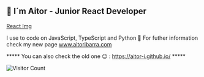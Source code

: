 ##  👋 I´m Aitor - Junior React Developer 

[React Img](https://external-content.duckduckgo.com/iu/?u=https%3A%2F%2Ftse1.mm.bing.net%2Fth%3Fid%3DOIP.zCwu_6DK9X3hczk_iF4MBgHaEM%26pid%3DApi&f=1)


I use to code on JavaScript, TypeScript and Python 🐍 
For futher information check my new page www.aitoribarra.com 

***** You can also check the old one 😉 : https://aitor-i.github.io/ *****

![Visitor Count](https://profile-counter.glitch.me/{aitor-i}/count.svg)
